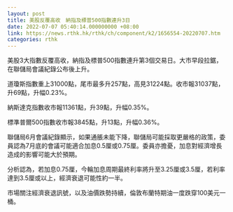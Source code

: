 ```yaml
---
layout: post
title: 美股反覆高收　納指及標普500指數連升3日
date: 2022-07-07 05:40:14.000000000 +08:00
link: https://news.rthk.hk/rthk/ch/component/k2/1656554-20220707.htm
categories: rthk
---
```


美股3大指數反覆高收，納指及標普500指數連升第3個交易日。大市早段拉鋸，在聯儲局會議紀錄公布後上升。

道瓊斯指數重上31000點，尾市最多升257點，高見31224點。收市報31037點，升69點，升幅0.23%。

納斯達克指數收市報11361點，升39點，升幅0.35%。

標準普爾500指數收市報3845點，升13點，升幅0.36%。

聯儲局6月會議紀錄顯示，如果通脹未能下降，聯儲局可能採取更嚴格的政策，委員認為7月底的會議可能適合加息0.5厘或0.75厘。委員亦擔憂，加息對經濟增長造成的影響可能大於預期。

分析認為，若加息0.75厘，今輪加息周期最終利率將升至3.25厘或3.5厘，若利率達到3.5厘或以上，經濟衰退可能性約一半。

市場關注經濟衰退訊號，以及油價跌勢持續，倫敦布蘭特期油一度跌穿100美元一桶。
